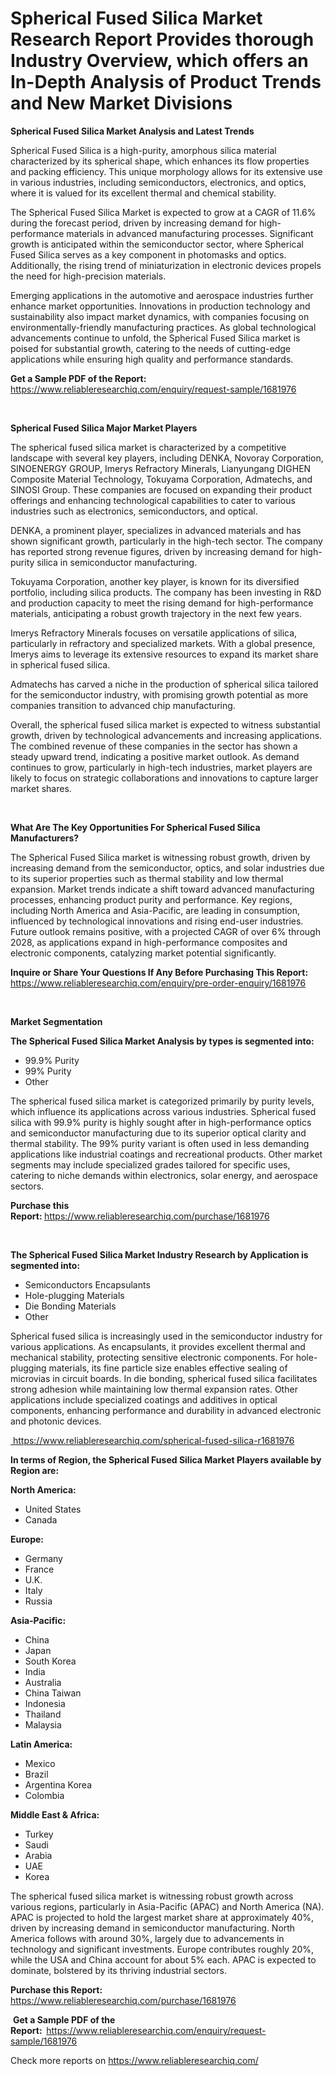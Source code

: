 <p><h1>Spherical Fused Silica Market Research Report Provides thorough Industry Overview, which offers an In-Depth Analysis of Product Trends and New Market Divisions</h1></p><p><strong>Spherical Fused Silica Market Analysis and Latest Trends</strong></p>
<p><p>Spherical Fused Silica is a high-purity, amorphous silica material characterized by its spherical shape, which enhances its flow properties and packing efficiency. This unique morphology allows for its extensive use in various industries, including semiconductors, electronics, and optics, where it is valued for its excellent thermal and chemical stability. </p><p>The Spherical Fused Silica Market is expected to grow at a CAGR of 11.6% during the forecast period, driven by increasing demand for high-performance materials in advanced manufacturing processes. Significant growth is anticipated within the semiconductor sector, where Spherical Fused Silica serves as a key component in photomasks and optics. Additionally, the rising trend of miniaturization in electronic devices propels the need for high-precision materials.</p><p>Emerging applications in the automotive and aerospace industries further enhance market opportunities. Innovations in production technology and sustainability also impact market dynamics, with companies focusing on environmentally-friendly manufacturing practices. As global technological advancements continue to unfold, the Spherical Fused Silica market is poised for substantial growth, catering to the needs of cutting-edge applications while ensuring high quality and performance standards.</p></p>
<p><strong>Get a Sample PDF of the Report:&nbsp;</strong> <a href="https://www.reliableresearchiq.com/enquiry/request-sample/1681976?utm_campaign=3441&utm_medium=2&utm_source=Github&utm_content=ia&utm_term=24032025&utm_id=spherical-fused-silica">https://www.reliableresearchiq.com/enquiry/request-sample/1681976</a></p>
<p>&nbsp;</p>
<p><strong>Spherical Fused Silica Major Market Players</strong></p>
<p><p>The spherical fused silica market is characterized by a competitive landscape with several key players, including DENKA, Novoray Corporation, SINOENERGY GROUP, Imerys Refractory Minerals, Lianyungang DIGHEN Composite Material Technology, Tokuyama Corporation, Admatechs, and SINOSI Group. These companies are focused on expanding their product offerings and enhancing technological capabilities to cater to various industries such as electronics, semiconductors, and optical.</p><p>DENKA, a prominent player, specializes in advanced materials and has shown significant growth, particularly in the high-tech sector. The company has reported strong revenue figures, driven by increasing demand for high-purity silica in semiconductor manufacturing.</p><p>Tokuyama Corporation, another key player, is known for its diversified portfolio, including silica products. The company has been investing in R&D and production capacity to meet the rising demand for high-performance materials, anticipating a robust growth trajectory in the next few years.</p><p>Imerys Refractory Minerals focuses on versatile applications of silica, particularly in refractory and specialized markets. With a global presence, Imerys aims to leverage its extensive resources to expand its market share in spherical fused silica.</p><p>Admatechs has carved a niche in the production of spherical silica tailored for the semiconductor industry, with promising growth potential as more companies transition to advanced chip manufacturing.</p><p>Overall, the spherical fused silica market is expected to witness substantial growth, driven by technological advancements and increasing applications. The combined revenue of these companies in the sector has shown a steady upward trend, indicating a positive market outlook. As demand continues to grow, particularly in high-tech industries, market players are likely to focus on strategic collaborations and innovations to capture larger market shares.</p></p>
<p>&nbsp;</p>
<p><strong>What Are The Key Opportunities For Spherical Fused Silica Manufacturers?</strong></p>
<p><p>The Spherical Fused Silica market is witnessing robust growth, driven by increasing demand from the semiconductor, optics, and solar industries due to its superior properties such as thermal stability and low thermal expansion. Market trends indicate a shift toward advanced manufacturing processes, enhancing product purity and performance. Key regions, including North America and Asia-Pacific, are leading in consumption, influenced by technological innovations and rising end-user industries. Future outlook remains positive, with a projected CAGR of over 6% through 2028, as applications expand in high-performance composites and electronic components, catalyzing market potential significantly.</p></p>
<p><strong>Inquire or Share Your Questions If Any Before Purchasing This Report:</strong> <a href="https://www.reliableresearchiq.com/enquiry/pre-order-enquiry/1681976?utm_campaign=3441&utm_medium=2&utm_source=Github&utm_content=ia&utm_term=24032025&utm_id=spherical-fused-silica">https://www.reliableresearchiq.com/enquiry/pre-order-enquiry/1681976</a></p>
<p>&nbsp;</p>
<p><strong>Market Segmentation</strong></p>
<p><strong>The Spherical Fused Silica Market Analysis by types is segmented into:</strong></p>
<p><ul><li>99.9% Purity</li><li>99% Purity</li><li>Other</li></ul></p>
<p><p>The spherical fused silica market is categorized primarily by purity levels, which influence its applications across various industries. Spherical fused silica with 99.9% purity is highly sought after in high-performance optics and semiconductor manufacturing due to its superior optical clarity and thermal stability. The 99% purity variant is often used in less demanding applications like industrial coatings and recreational products. Other market segments may include specialized grades tailored for specific uses, catering to niche demands within electronics, solar energy, and aerospace sectors.</p></p>
<p><strong>Purchase this Report:&nbsp;</strong><a href="https://www.reliableresearchiq.com/purchase/1681976?utm_campaign=3441&utm_medium=2&utm_source=Github&utm_content=ia&utm_term=24032025&utm_id=spherical-fused-silica">https://www.reliableresearchiq.com/purchase/1681976</a></p>
<p>&nbsp;</p>
<p><strong>The Spherical Fused Silica Market Industry Research by Application is segmented into:</strong></p>
<p><ul><li>Semiconductors Encapsulants</li><li>Hole-plugging Materials</li><li>Die Bonding Materials</li><li>Other</li></ul></p>
<p><p>Spherical fused silica is increasingly used in the semiconductor industry for various applications. As encapsulants, it provides excellent thermal and mechanical stability, protecting sensitive electronic components. For hole-plugging materials, its fine particle size enables effective sealing of microvias in circuit boards. In die bonding, spherical fused silica facilitates strong adhesion while maintaining low thermal expansion rates. Other applications include specialized coatings and additives in optical components, enhancing performance and durability in advanced electronic and photonic devices.</p></p>
<p><a href="https://www.reliableresearchiq.com/spherical-fused-silica-r1681976?utm_campaign=3441&utm_medium=2&utm_source=Github&utm_content=ia&utm_term=24032025&utm_id=spherical-fused-silica">&nbsp;https://www.reliableresearchiq.com/spherical-fused-silica-r1681976</a></p>
<p><strong>In terms of Region, the Spherical Fused Silica Market Players available by Region are:</strong></p>
<p>
    <p> <strong> North America: </strong>
        <ul>
            <li>United States</li>
            <li>Canada</li>
        </ul>
        </p> 
    <p> <strong> Europe: </strong>
        <ul>
            <li>Germany</li>
            <li>France</li>
            <li>U.K.</li>
            <li>Italy</li>
            <li>Russia</li>
        </ul>
        </p> 
    <p> <strong> Asia-Pacific: </strong>
        <ul>
            <li>China</li>
            <li>Japan</li>
            <li>South Korea</li>
            <li>India</li>
            <li>Australia</li>
            <li>China Taiwan</li>
            <li>Indonesia</li>
            <li>Thailand</li>
            <li>Malaysia</li>
        </ul>
        </p> 
    <p> <strong> Latin America: </strong>
        <ul>
            <li>Mexico</li>
            <li>Brazil</li>
            <li>Argentina Korea</li>
            <li>Colombia</li>
        </ul>
        </p> 
    <p> <strong> Middle East & Africa: </strong>
        <ul>
            <li>Turkey</li>
            <li>Saudi</li>
            <li>Arabia</li>
            <li>UAE</li>
            <li>Korea</li>
        </ul>
    </p>
    </p>
<p><p>The spherical fused silica market is witnessing robust growth across various regions, particularly in Asia-Pacific (APAC) and North America (NA). APAC is projected to hold the largest market share at approximately 40%, driven by increasing demand in semiconductor manufacturing. North America follows with around 30%, largely due to advancements in technology and significant investments. Europe contributes roughly 20%, while the USA and China account for about 5% each. APAC is expected to dominate, bolstered by its thriving industrial sectors.</p></p>
<p><strong>Purchase this Report: </strong><a href="https://www.reliableresearchiq.com/purchase/1681976?utm_campaign=3441&utm_medium=2&utm_source=Github&utm_content=ia&utm_term=24032025&utm_id=spherical-fused-silica">https://www.reliableresearchiq.com/purchase/1681976</a></p>
<p>&nbsp;<strong>Get a Sample PDF of the Report:&nbsp;&nbsp;</strong><a href="https://www.reliableresearchiq.com/enquiry/request-sample/1681976?utm_campaign=3441&utm_medium=2&utm_source=Github&utm_content=ia&utm_term=24032025&utm_id=spherical-fused-silica">https://www.reliableresearchiq.com/enquiry/request-sample/1681976</a></p>
<p><strong></strong></p>
<p>Check more reports on <a href="https://www.reliableresearchiq.com/?utm_campaign=3441&utm_medium=2&utm_source=Github&utm_content=ia&utm_term=24032025&utm_id=spherical-fused-silica">https://www.reliableresearchiq.com/</a></p>